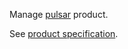 Manage [pulsar](https://www.pulsar.org/) product.

See [product specification](https://www.clever-cloud.com/product/pulsar/).
